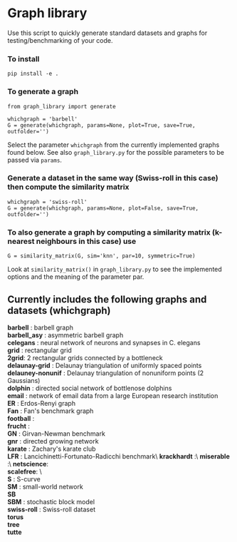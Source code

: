 # Graph library

Use this script to quickly generate standard datasets and graphs for testing/benchmarking of your code.

### To install

```
pip install -e . 
```

### To generate a graph

```
from graph_library import generate

whichgraph = 'barbell'
G = generate(whichgraph, params=None, plot=True, save=True, outfolder='')
```
Select the parameter ```whichgraph``` from the currently implemented graphs found below. See also ```graph_library.py``` for the possible parameters to be passed via ```params```.

### Generate a dataset in the same way (Swiss-roll in this case) then compute the similarity matrix
```
whichgraph = 'swiss-roll'
G = generate(whichgraph, params=None, plot=False, save=True, outfolder='')
``` 

### To also generate a graph by computing a similarity matrix (k-nearest neighbours in this case) use

```
G = similarity_matrix(G, sim='knn', par=10, symmetric=True)
```

Look at ```similarity_matrix()``` in ```graph_library.py``` to see the implemented options and the meaning of the parameter par.

## Currently includes the following graphs and datasets (whichgraph)

**barbell** : barbell graph\
**barbell_asy** : asymmetric barbell graph\
**celegans** :  neural network of neurons and synapses in C. elegans\
**grid** : rectangular grid\
**2grid**: 2 rectangular grids connected by a bottleneck\
**delaunay-grid** : Delaunay triangulation of uniformly spaced points\
**delauney-nonunif** : Delaunay triangulation of nonuniform points (2 Gaussians)\
**dolphin** : directed social network of bottlenose dolphins\
**email** : network of email data from a large European research institution\
**ER** : Erdos-Renyi graph\
**Fan** : Fan's benchmark graph\
**football** : \
**frucht** : \
**GN** : Girvan-Newman benchmark\
**gnr** : directed growing network\
**karate** : Zachary's karate club\
**LFR** : Lancichinetti-Fortunato-Radicchi benchmark\ 
**krackhardt** :\ 
**miserable** :\ 
**netscience**:\
**scalefree**: \   
**S** : S-curve\
**SM** : small-world network\
**SB**\
**SBM** : stochastic block model\
**swiss-roll** : Swiss-roll dataset\
**torus**\
**tree**\
**tutte**



